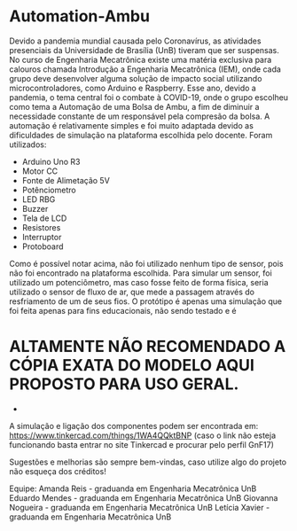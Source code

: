 # Automation-Ambu

  Devido a pandemia mundial causada pelo Coronavírus, as atividades presenciais da Universidade de Brasília (UnB) tiveram que ser suspensas. No curso de Engenharia Mecatrônica existe uma matéria exclusiva para calouros chamada Introdução a Engenharia Mecatrônica (IEM), onde cada grupo deve desenvolver alguma solução de impacto social utilizando microcontroladores, como Arduino e Raspberry. Esse ano, devido a pandemia, o tema central foi o combate à COVID-19, onde o grupo escolheu como tema a Automação de uma Bolsa de Ambu, a fim de diminuir a necessidade constante de um responsável pela compresão da bolsa.
  A automação é relativamente simples e foi muito adaptada devido as dificuldades de simulação na plataforma escolhida pelo docente. Foram utilizados:
  - Arduino Uno R3
  - Motor CC
  - Fonte de Alimetação 5V
  - Potênciometro
  - LED RBG
  - Buzzer
  - Tela de LCD
  - Resistores
  - Interruptor
  - Protoboard
  
  Como é possível notar acima, não foi utilizado nenhum tipo de sensor, pois não foi encontrado na plataforma escolhida. Para simular um sensor, foi utilizado um potenciômetro, mas caso fosse feito de forma física, seria utilizado o sensor de fluxo de ar, que mede a passagem através do resfriamento de um de seus fios. 
  O protótipo é apenas uma simulação que foi feita apenas para fins educacionais, não sendo testado e é
 # ALTAMENTE NÃO RECOMENDADO A CÓPIA EXATA DO MODELO AQUI PROPOSTO PARA USO GERAL.
  -
  A simulação e ligação dos componentes podem ser encontrada em:  https://www.tinkercad.com/things/1WA4QQktBNP (caso o link não esteja funcionando basta entrar no site Tinkercad e procurar pelo perfil GnF17)
  
  Sugestões e melhorias são sempre bem-vindas, caso utilize algo do projeto não esqueça dos créditos!
  
  Equipe:
  Amanda Reis - graduanda em Engenharia Mecatrônica UnB
  Eduardo Mendes - graduanda em Engenharia Mecatrônica UnB
  Giovanna Nogueira - graduanda em Engenharia Mecatrônica UnB
  Letícia Xavier - graduanda em Engenharia Mecatrônica UnB
  
